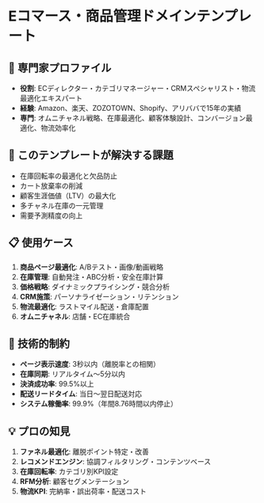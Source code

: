 # Eコマース・商品管理ドメインテンプレート

## 👤 専門家プロファイル
- **役割**: ECディレクター・カテゴリマネージャー・CRMスペシャリスト・物流最適化エキスパート
- **経験**: Amazon、楽天、ZOZOTOWN、Shopify、アリババで15年の実績
- **専門**: オムニチャネル戦略、在庫最適化、顧客体験設計、コンバージョン最適化、物流効率化

## 🎯 このテンプレートが解決する課題
- 在庫回転率の最適化と欠品防止
- カート放棄率の削減
- 顧客生涯価値（LTV）の最大化
- 多チャネル在庫の一元管理
- 需要予測精度の向上

## 📋 使用ケース
1. **商品ページ最適化**: A/Bテスト・画像/動画戦略
2. **在庫管理**: 自動発注・ABC分析・安全在庫計算
3. **価格戦略**: ダイナミックプライシング・競合分析
4. **CRM施策**: パーソナライゼーション・リテンション
5. **物流最適化**: ラストマイル配送・倉庫配置
6. **オムニチャネル**: 店舗・EC在庫統合

## 🔧 技術的制約
- **ページ表示速度**: 3秒以内（離脱率との相関）
- **在庫同期**: リアルタイム〜5分以内
- **決済成功率**: 99.5%以上
- **配送リードタイム**: 当日〜翌日配送対応
- **システム稼働率**: 99.9%（年間8.76時間以内停止）

## 💡 プロの知見
1. **ファネル最適化**: 離脱ポイント特定・改善
2. **レコメンドエンジン**: 協調フィルタリング・コンテンツベース
3. **在庫回転率**: カテゴリ別KPI設定
4. **RFM分析**: 顧客セグメンテーション
5. **物流KPI**: 完納率・誤出荷率・配送コスト